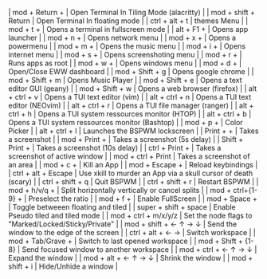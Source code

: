 |  mod    +  Return      +           |  Open Terminal In Tiling Mode (alacritty)                        |
|  mod    +  shift       +  Return   |  Open Terminal In floating mode                                  |
|  ctrl   +  alt         +  t        |  themes Menu                                                     |
|  mod    +  t           +           |  Opens a terminal in fullscreen mode                             |
|  alt    +  F1          +           |  Opens app launcher                                              |
|  mod    +  n           +           |  Opens network menu                                              |
|  mod    +  x           +           |  Opens a powermenu                                               |
|  mod    +  m           +           |  Opens the music menu                                            |
|  mod    +  i           +           |  Opens internet menu                                             |
|  mod    +  s           +           |  Opens screenshoting menu                                        |
|  mod    +  r           +           |  Runs apps as root                                               |
|  mod    +  w           +           |  Opens windows menu                                              |
|  mod    +  d           +           |  Open/Close EWW dashboard                                        |
|  mod    +  Shift       +  g        |  Opens google chrome                                             |
|  mod    +  Shift       +  m        |  Opens Music Player                                              |
|  mod    +  Shift       +  e        |  Opens a text editor GUI (geany)                                 |
|  mod    +  Shift       +  w        |  Opens a web browser (firefox)                                   |
|  alt    +  ctrl        +  v        |  Opens a TUI text editor (vim)                                   |
|  alt    +  ctrl        +  n        |  Opens a TUI text editor (NEOvim)                                |
|  alt    +  ctrl        +  r        |  Opens a TUI file manager (ranger)                               |
|  alt    +  ctrl        +  h        |  Opens a TUI system ressources monitor (HTOP)                    |
|  alt    +  ctrl        +  b        |  Opens a TUI system ressources monitor (Bashtop)                 |
|  mod    +  p           +           |  Color Picker                                                    |
|  alt    +  ctrl        +  l        |  Launches the BSPWM lockscreen                                   |
|  Print  +              +           |  Takes a screenshot                                              |
|  mod    +  Print       +           |  Takes a screenshot (5s delay)                                   |
|  Shift  +  Print       +           |  Takes a screenshot (10s delay)                                  |
|  ctrl   +  Print       +           |  Takes a screenshot of active window                             |
|  mod    +  ctrl        +  Print    |  Takes a screenshot of an area                                   |
|  mod    +  c           +           |  Kill an App                                                     |
|  mod    +  Escape      +           |  Reload keybindings                                              |
|  ctrl   +  alt         +  Escape   |  Use xkill to murder an App via a skull cursor of death (scary)  |
|  ctrl   +  shift       +  q        |  Quit BSPWM                                                      |
|  ctrl   +  shift       +  r        |  Restart BSPWM                                                   |
|  mod    +  h/v/q       +           |  Split horizontally vertically or cancel splits                  |
|  mod    +  ctrl+{1-9}  +           |  Preselect the ratio                                             |
|  mod    +  f           +           |  Enable FullScreen                                               |
|  mod    +  Space       +           |  Toggle betweeen floating and tiled                              |
|  super  +  shift       +  space    |  Enable Pseudo tiled and tiled mode                              |
|  mod    +  ctrl        +  m/x/y/z  |  Set the node flags to "Marked/Locked/Sticky/Private"            |
|  mod    +  shift       +  ← ↑ → ↓  |  Send the window to the edge of the screen                       |
|  ctrl   +  alt         +  ← →      |  Switch workspace                                                |
|  mod    +  Tab/Grave   +           |  Switch to last opened workspace                                 |
|  mod    +  Shift       +  {1-8}    |  Send focused window to another workspace                        |
|  mod    +  ctrl        +  ← ↑ → ↓  |  Expand the window                                               |
|  mod    +  alt         +  ← ↑ → ↓  |  Shrink the window                                               |
|  mod    +  shift       +  i        |  Hide/Unhide a window                                            |